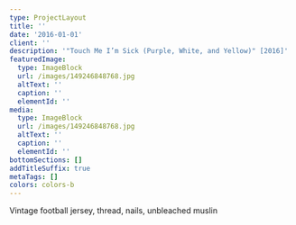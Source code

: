 ```yaml
---
type: ProjectLayout
title: ''
date: '2016-01-01'
client: ''
description: '"Touch Me I’m Sick (Purple, White, and Yellow)" [2016]'
featuredImage:
  type: ImageBlock
  url: /images/149246848768.jpg
  altText: ''
  caption: ''
  elementId: ''
media:
  type: ImageBlock
  url: /images/149246848768.jpg
  altText: ''
  caption: ''
  elementId: ''
bottomSections: []
addTitleSuffix: true
metaTags: []
colors: colors-b
---
```

Vintage football jersey, thread, nails, unbleached muslin
